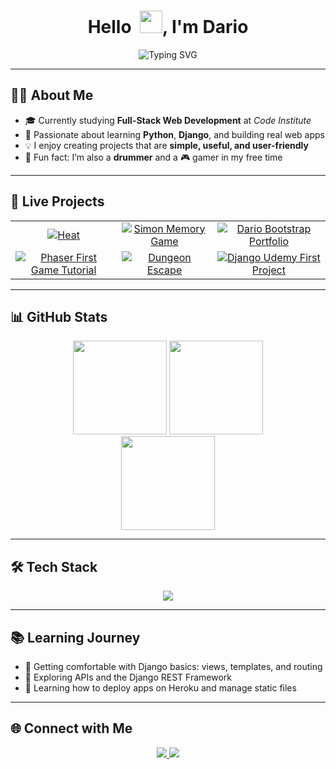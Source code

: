 <h1 align="center">Hello &nbsp;<img src="https://media.giphy.com/media/hvRJCLFzcasrR4ia7z/giphy.gif" width="36">, I'm Dario</h1>

<p align="center">
<img src="https://readme-typing-svg.herokuapp.com?font=Fira+Code&pause=1000&color=00bfff&center=true&vCenter=true&width=435&lines=Full-Stack+Developer+Student" alt="Typing SVG" />
</p>

---

## 👨‍💻 About Me  
- 🎓 Currently studying **Full-Stack Web Development** at *Code Institute*  
- 🐍 Passionate about learning **Python**, **Django**, and building real web apps  
- 💡 I enjoy creating projects that are **simple, useful, and user-friendly**  
- 🥁 Fun fact: I’m also a **drummer** and a 🎮 gamer in my free time  

---

## 🚀 Live Projects  

<table align="center">
  <tr>
    <td align="center">
      <a href="https://github.com/Drake-Designer/Heat" target="_blank">
        <img src="https://bentos.jkominovic.dev/api/v1/bento-cards?url=https://github.com/Drake-Designer/Heat&subtitle=Heat&size=square" alt="Heat" />
      </a>
    </td>
    <td align="center">
      <a href="https://github.com/Drake-Designer/Simon-Memory-Game" target="_blank">
        <img src="https://bentos.jkominovic.dev/api/v1/bento-cards?url=https://github.com/Drake-Designer/Simon-Memory-Game&subtitle=Simon+Memory+Game&size=square" alt="Simon Memory Game" />
      </a>
    </td>
    <td align="center">
      <a href="https://github.com/Drake-Designer/Dario-Bootstrap-Portfolio" target="_blank">
        <img src="https://bentos.jkominovic.dev/api/v1/bento-cards?url=https://github.com/Drake-Designer/Dario-Bootstrap-Portfolio&subtitle=Bootstrap+Portfolio&size=square" alt="Dario Bootstrap Portfolio" />
      </a>
    </td>
  </tr>
  <tr>
    <td align="center">
      <a href="https://github.com/Drake-Designer/Phaser-First-Game-Tutorial" target="_blank">
        <img src="https://bentos.jkominovic.dev/api/v1/bento-cards?url=https://github.com/Drake-Designer/Phaser-First-Game-Tutorial&subtitle=Phaser+First+Game&size=square" alt="Phaser First Game Tutorial" />
      </a>
    </td>
    <td align="center">
      <a href="https://github.com/Drake-Designer/Dungeon-Escape" target="_blank">
        <img src="https://bentos.jkominovic.dev/api/v1/bento-cards?url=https://github.com/Drake-Designer/Dungeon-Escape&subtitle=Dungeon+Escape&size=square" alt="Dungeon Escape" />
      </a>
    </td>
    <td align="center">
      <a href="https://github.com/Drake-Designer/Django-Udemy-First_Project" target="_blank">
        <img src="https://bentos.jkominovic.dev/api/v1/bento-cards?url=https://github.com/Drake-Designer/Django-Udemy-First_Project&subtitle=Django+First+Project&size=square" alt="Django Udemy First Project" />
      </a>
    </td>
  </tr>
</table>

---

## 📊 GitHub Stats
<div align="center">
  <img src="https://github-readme-stats.vercel.app/api?username=Drake-Designer&show_icons=true&theme=tokyonight" height="150" />
  <img src="https://github-readme-stats.vercel.app/api/top-langs/?username=Drake-Designer&layout=compact&theme=tokyonight" height="150" />
  <br>
  <img src="https://streak-stats.demolab.com?user=Drake-Designer&theme=tokyonight" height="150" />
</div>

---

## 🛠️ Tech Stack
<div align="center">
  <img src="https://skillicons.dev/icons?i=python,django,html,css,js,git,github,vscode,heroku" />
</div>

---

## 📚 Learning Journey
- 🔹 Getting comfortable with Django basics: views, templates, and routing  
- 🔹 Exploring APIs and the Django REST Framework  
- 🔹 Learning how to deploy apps on Heroku and manage static files  

---

## 🌐 Connect with Me
<div align="center">
  <a href="https://github.com/Drake-Designer">
    <img src="https://img.shields.io/badge/GitHub-Drake--Designer-181717?style=for-the-badge&logo=github" />
  </a>
  <a href="https://www.linkedin.com/in/dario-costarelli/" target="_blank">
    <img src="https://img.shields.io/badge/LinkedIn-Dario%20Costarelli-blue?style=for-the-badge&logo=linkedin" />
  </a>
</div>
